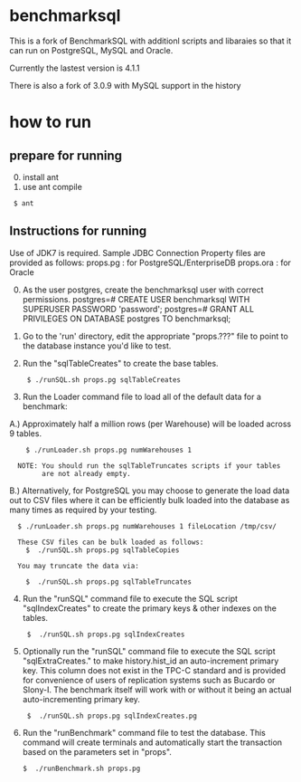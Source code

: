 # benchmarksql

This is a fork of BenchmarkSQL with additionl scripts and libaraies so that it can run on PostgreSQL, MySQL and Oracle.

Currently the lastest version is 4.1.1

There is also a fork of 3.0.9 with MySQL support in the history

# how to run

prepare for running
------------------------
0. install ant
1. use ant compile
```
 $ ant
```
Instructions for running
------------------------
Use of JDK7 is required.   Sample JDBC Connection Property files are provided as follows:
  props.pg  : for PostgreSQL/EnterpriseDB
  props.ora : for Oracle

0. As the user postgres, create the benchmarksql user with correct permissions.
	postgres=# CREATE USER benchmarksql WITH SUPERUSER PASSWORD 'password';
	postgres=# GRANT ALL PRIVILEGES ON DATABASE postgres TO benchmarksql;

1. Go to the 'run' directory, edit the appropriate "props.???"
   file to point to the database instance you'd like to test.

2. Run the "sqlTableCreates" to create the base tables.

        $ ./runSQL.sh props.pg sqlTableCreates


3. Run the Loader command file to load all of the default data
   for a benchmark:


  A.) Approximately half a million rows (per Warehouse) will be loaded
      across 9 tables.

        $ ./runLoader.sh props.pg numWarehouses 1

      NOTE: You should run the sqlTableTruncates scripts if your tables
            are not already empty.

  B.) Alternatively, for PostgreSQL you may choose to generate the
      load data out to CSV files where it can be efficiently
      bulk loaded into the database as many times as required by your
      testing.

      $ ./runLoader.sh props.pg numWarehouses 1 fileLocation /tmp/csv/

      These CSV files can be bulk loaded as follows:
        $  ./runSQL.sh props.pg sqlTableCopies

      You may truncate the data via:

        $  ./runSQL.sh props.pg sqlTableTruncates

4. Run the "runSQL" command file to execute the SQL script
   "sqlIndexCreates" to create the primary keys & other indexes
   on the tables.

        $  ./runSQL.sh props.pg sqlIndexCreates


5. Optionally run the "runSQL" command file to execute the SQL script
   "sqlExtraCreates.<dbflavor>" to make history.hist_id an auto-increment
   primary key. This column does not exist in the TPC-C standard and is
   provided for convenience of users of replication systems such as
   Bucardo or Slony-I. The benchmark itself will work with or without
   it being an actual auto-incrementing primary key.

        $  ./runSQL.sh props.pg sqlIndexCreates.pg


6. Run the "runBenchmark" command file to test the database. This command
   will create terminals and automatically start the transaction based on
   the parameters set in "props".

       $  ./runBenchmark.sh props.pg

